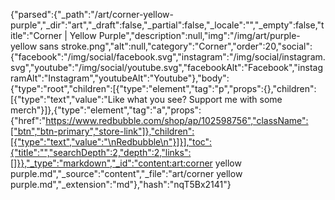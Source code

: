 {"parsed":{"_path":"/art/corner-yellow-purple","_dir":"art","_draft":false,"_partial":false,"_locale":"","_empty":false,"title":"Corner | Yellow Purple","description":null,"img":"/img/art/purple-yellow sans stroke.png","alt":null,"category":"Corner","order":20,"social":{"facebook":"/img/social/facebook.svg","instagram":"/img/social/instagram.svg","youtube":"/img/social/youtube.svg","facebookAlt":"Facebook","instagramAlt":"Instagram","youtubeAlt":"Youtube"},"body":{"type":"root","children":[{"type":"element","tag":"p","props":{},"children":[{"type":"text","value":"Like what you see? Support me with some merch"}]},{"type":"element","tag":"a","props":{"href":"https://www.redbubble.com/shop/ap/102598756","className":["btn","btn-primary","store-link"]},"children":[{"type":"text","value":"\nRedbubble\n"}]}],"toc":{"title":"","searchDepth":2,"depth":2,"links":[]}},"_type":"markdown","_id":"content:art:corner yellow purple.md","_source":"content","_file":"art/corner yellow purple.md","_extension":"md"},"hash":"nqT5Bx2141"}
